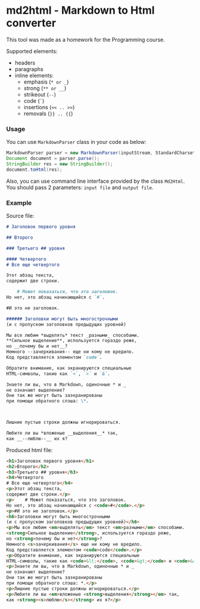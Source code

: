 # md2html - Markdown to Html converter

This tool was made as a homework for the Programming course.

Supported elements:
- headers
- paragraphs
- inline elements:
  - emphasis (`* or _`)
  - strong (`** or __`)
  - strikeout (`--`)
  - code (`` ` ``)
  - insertions (`<< .. >>`)
  - removals (`}} .. {{`)

### Usage

You can use `MarkdownParser` class in your code as below:
```java
MarkdownParser parser = new MarkdownParser(inputStream, StandardCharsets.UTF_8);
Document document = parser.parse();
StringBuilder res = new StringBuilder();
document.toHtml(res);
```


Also, you can use command line interface provided by the class `Md2Html`.
You should pass 2 parameters: `input file` and `output file`.


### Example

Source file:
```markdown
# Заголовок первого уровня

## Второго

### Третьего ## уровня

#### Четвертого
# Все еще четвертого

Этот абзац текста,
содержит две строки.

    # Может показаться, что это заголовок.
Но нет, это абзац начинающийся с `#`.

#И это не заголовок.

###### Заголовки могут быть многострочными
(и с пропуском заголовков предыдущих уровней)

Мы все любим *выделять* текст _разными_ способами.
**Сильное выделение**, используется гораздо реже,
но __почему бы и нет__?
Немного --зачеркивания-- еще ни кому не вредило.
Код представляется элементом `code`.

Обратите внимание, как экранируются специальные
HTML-символы, такие как `<`, `>` и `&`.

Знаете ли вы, что в Markdown, одиночные * и _
не означают выделение?
Они так же могут быть заэкранированы
при помощи обратного слэша: \*.



Лишние пустые строки должны игнорироваться.

Любите ли вы *вложеные __выделения__* так,
как __--люблю--__ их я?
```

Produced html file:
```html
<h1>Заголовок первого уровня</h1>
<h2>Второго</h2>
<h3>Третьего ## уровня</h3>
<h4>Четвертого
# Все еще четвертого</h4>
<p>Этот абзац текста,
содержит две строки.</p>
<p>    # Может показаться, что это заголовок.
Но нет, это абзац начинающийся с <code>#</code>.</p>
<p>#И это не заголовок.</p>
<h6>Заголовки могут быть многострочными
(и с пропуском заголовков предыдущих уровней)</h6>
<p>Мы все любим <em>выделять</em> текст <em>разными</em> способами.
<strong>Сильное выделение</strong>, используется гораздо реже,
но <strong>почему бы и нет</strong>?
Немного <s>зачеркивания</s> еще ни кому не вредило.
Код представляется элементом <code>code</code>.</p>
<p>Обратите внимание, как экранируются специальные
HTML-символы, такие как <code>&lt;</code>, <code>&gt;</code> и <code>&amp;</code>.</p>
<p>Знаете ли вы, что в Markdown, одиночные * и _
не означают выделение?
Они так же могут быть заэкранированы
при помощи обратного слэша: *.</p>
<p>Лишние пустые строки должны игнорироваться.</p>
<p>Любите ли вы <em>вложеные <strong>выделения</strong></em> так,
как <strong><s>люблю</s></strong> их я?</p>
```